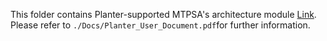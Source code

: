 This folder contains Planter-supported MTPSA's architecture module [Link](https://eng.ox.ac.uk/computing/projects/in-network-computing/mtpsa/). Please refer to ```./Docs/Planter_User_Document.pdf```for further information.